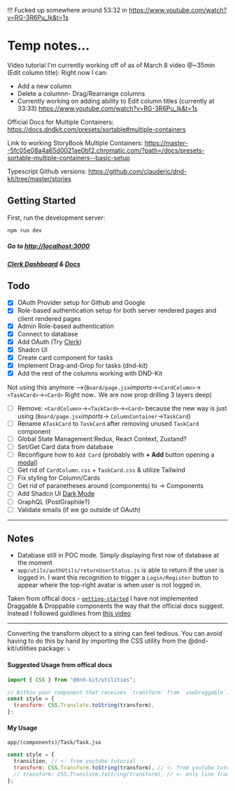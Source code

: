 !!! Fucked up somewhere around 53:32 in
https://www.youtube.com/watch?v=RG-3R6Pu_Ik&t=1s

# Temp notes...

Video tutorial I'm currently working off of as of March 8 video @~35min (Edit column title):
Right now I can:

- Add a new column
- Delete a columnn- Drag/Rearrange columns
- Currently working on adding ability to Edit column titles (currently at 33:33)
  https://www.youtube.com/watch?v=RG-3R6Pu_Ik&t=1s

Official Docs for Multiple Containers:
https://docs.dndkit.com/presets/sortable#multiple-containers

Link to working StoryBook Multiple Containers:
https://master--5fc05e08a4a65d0021ae0bf2.chromatic.com/?path=/docs/presets-sortable-multiple-containers--basic-setup

Typescript Github versions:
https://github.com/clauderic/dnd-kit/tree/master/stories

## Getting Started

First, run the development server:

```bash
npm run dev
```

##### Go to [http://localhost:3000](http://localhost:3000)

##### [Clerk Dashboard](https://dashboard.clerk.com/sign-in) & [Docs](https://clerk.com/docs)

## Todo

- [x] OAuth Provider setup for Github and Google
- [x] Role-based authentication setup for both server rendered pages and client rendered pages
- [x] Admin Role-based authentication
- [x] Connect to database
- [x] Add OAuth (Try [Clerk](https://clerk.com/))
- [x] Shadcn UI
- [x] Create card component for tasks
- [x] Implement Drag-and-Drop for tasks (dnd-kit)
- [x] Add the rest of the columns working with DND-Kit

Not using this anymore -->(`Board/page.jsx`_imports_->`<CardColumn>`->`<TaskCard>`->`<Card>` Right now.. We are now prop drilling 3 layers deep)

- [ ] Remove: `<CardColumn>`->`<TaskCard>`->`<Card>` because the new way is just using (`Board/page.jsx`_imports_-> `ColumnContainer`->`TaskCard`)
- [ ] Rename `ATaskCard` to `TaskCard` after removing unused `TaskCard` component
- [ ] Global State Management:Redux, React Context, Zustand?
- [ ] Set/Get Card data from database
- [ ] Reconfigure how to `Add Card` (probably with **+ Add** button opening a [modal](https://ui.shadcn.com/docs/components/dialog))
- [ ] Get rid of `CardColumn.css` + `TaskCard.css` & utilize Tailwind
- [ ] Fix styling for Column/Cards
- [ ] Get rid of paranetheses around (components) to -> Components
- [ ] Add Shadcn UI [Dark Mode](https://ui.shadcn.com/docs/dark-mode/next)
- [ ] GraphQL (PostGraphile?)
- [ ] Validate emails (if we go outside of OAuth)

---

## Notes

- Database still in POC mode. Simply displaying first row of database at the moment
- `app/utils/authUtils/returnUserStatus.js` is able to return if the user is logged in. I want this recognition to trigger a `Login/Register` button to appear where the top-right avatar is when user is not logged in.

Taken from offical docs - [`getting-started`](https://docs.dndkit.com/introduction/getting-started)
I have not implemented Draggable & Droppable components the way that the official docs suggest. Instead I followed guidlines from [this video](https://www.youtube.com/watch?v=dL5SOdgMbRY)

---

Converting the transform object to a string can feel tedious. You can avoid having to do this by hand by importing the CSS utility from the @dnd-kit/utilities package: ⤵

#### Suggested Usage from offical docs

```jsx
import { CSS } from "@dnd-kit/utilities";

// Within your component that receives `transform` from `useDraggable`:
const style = {
  transform: CSS.Translate.toString(transform),
};
```

#### My Usage

`app/(components)/Task/Task.jsx`

```jsx
const style = {
  transition, // <- from youtube tutorial
  transform: CSS.Transform.toString(transform), // <- from youtube tutorial
  // transform: CSS.Translate.toString(transform), // <- only line from notes/official tips
};
```
